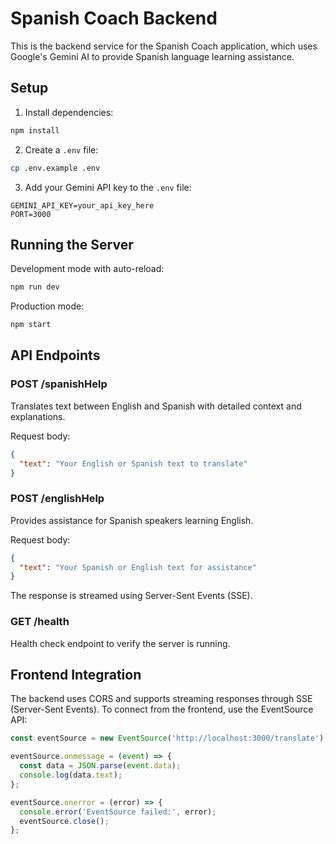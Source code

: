# Spanish Coach Backend

This is the backend service for the Spanish Coach application, which uses Google's Gemini AI to provide Spanish language learning assistance.

## Setup

1. Install dependencies:
```bash
npm install
```

2. Create a `.env` file:
```bash
cp .env.example .env
```

3. Add your Gemini API key to the `.env` file:
```
GEMINI_API_KEY=your_api_key_here
PORT=3000
```

## Running the Server

Development mode with auto-reload:
```bash
npm run dev
```

Production mode:
```bash
npm start
```

## API Endpoints

### POST /spanishHelp
Translates text between English and Spanish with detailed context and explanations.

Request body:
```json
{
  "text": "Your English or Spanish text to translate"
}
```

### POST /englishHelp
Provides assistance for Spanish speakers learning English.

Request body:
```json
{
  "text": "Your Spanish or English text for assistance"
}
```

The response is streamed using Server-Sent Events (SSE).

### GET /health
Health check endpoint to verify the server is running.

## Frontend Integration

The backend uses CORS and supports streaming responses through SSE (Server-Sent Events). To connect from the frontend, use the EventSource API:

```javascript
const eventSource = new EventSource('http://localhost:3000/translate');

eventSource.onmessage = (event) => {
  const data = JSON.parse(event.data);
  console.log(data.text);
};

eventSource.onerror = (error) => {
  console.error('EventSource failed:', error);
  eventSource.close();
};
``` 